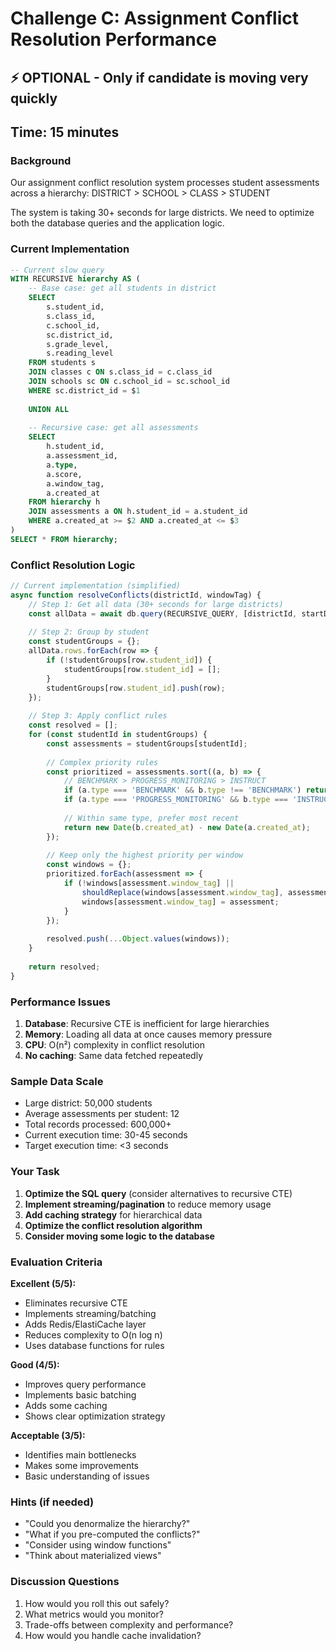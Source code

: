 # Challenge C: Assignment Conflict Resolution Performance
## ⚡ OPTIONAL - Only if candidate is moving very quickly
## Time: 15 minutes

### Background

Our assignment conflict resolution system processes student assessments across a hierarchy:
DISTRICT > SCHOOL > CLASS > STUDENT

The system is taking 30+ seconds for large districts. We need to optimize both the database queries and the application logic.

### Current Implementation

```sql
-- Current slow query
WITH RECURSIVE hierarchy AS (
    -- Base case: get all students in district
    SELECT 
        s.student_id,
        s.class_id,
        c.school_id,
        sc.district_id,
        s.grade_level,
        s.reading_level
    FROM students s
    JOIN classes c ON s.class_id = c.class_id
    JOIN schools sc ON c.school_id = sc.school_id
    WHERE sc.district_id = $1
    
    UNION ALL
    
    -- Recursive case: get all assessments
    SELECT 
        h.student_id,
        a.assessment_id,
        a.type,
        a.score,
        a.window_tag,
        a.created_at
    FROM hierarchy h
    JOIN assessments a ON h.student_id = a.student_id
    WHERE a.created_at >= $2 AND a.created_at <= $3
)
SELECT * FROM hierarchy;
```

### Conflict Resolution Logic

```javascript
// Current implementation (simplified)
async function resolveConflicts(districtId, windowTag) {
    // Step 1: Get all data (30+ seconds for large districts)
    const allData = await db.query(RECURSIVE_QUERY, [districtId, startDate, endDate]);
    
    // Step 2: Group by student
    const studentGroups = {};
    allData.rows.forEach(row => {
        if (!studentGroups[row.student_id]) {
            studentGroups[row.student_id] = [];
        }
        studentGroups[row.student_id].push(row);
    });
    
    // Step 3: Apply conflict rules
    const resolved = [];
    for (const studentId in studentGroups) {
        const assessments = studentGroups[studentId];
        
        // Complex priority rules
        const prioritized = assessments.sort((a, b) => {
            // BENCHMARK > PROGRESS_MONITORING > INSTRUCT
            if (a.type === 'BENCHMARK' && b.type !== 'BENCHMARK') return -1;
            if (a.type === 'PROGRESS_MONITORING' && b.type === 'INSTRUCT') return -1;
            
            // Within same type, prefer most recent
            return new Date(b.created_at) - new Date(a.created_at);
        });
        
        // Keep only the highest priority per window
        const windows = {};
        prioritized.forEach(assessment => {
            if (!windows[assessment.window_tag] || 
                shouldReplace(windows[assessment.window_tag], assessment)) {
                windows[assessment.window_tag] = assessment;
            }
        });
        
        resolved.push(...Object.values(windows));
    }
    
    return resolved;
}
```

### Performance Issues

1. **Database**: Recursive CTE is inefficient for large hierarchies
2. **Memory**: Loading all data at once causes memory pressure
3. **CPU**: O(n²) complexity in conflict resolution
4. **No caching**: Same data fetched repeatedly

### Sample Data Scale

- Large district: 50,000 students
- Average assessments per student: 12
- Total records processed: 600,000+
- Current execution time: 30-45 seconds
- Target execution time: <3 seconds

### Your Task

1. **Optimize the SQL query** (consider alternatives to recursive CTE)
2. **Implement streaming/pagination** to reduce memory usage
3. **Add caching strategy** for hierarchical data
4. **Optimize the conflict resolution algorithm**
5. **Consider moving some logic to the database**

### Evaluation Criteria

**Excellent (5/5):**
- Eliminates recursive CTE 
- Implements streaming/batching
- Adds Redis/ElastiCache layer
- Reduces complexity to O(n log n)
- Uses database functions for rules

**Good (4/5):**
- Improves query performance
- Implements basic batching
- Adds some caching
- Shows clear optimization strategy

**Acceptable (3/5):**
- Identifies main bottlenecks
- Makes some improvements
- Basic understanding of issues

### Hints (if needed)

- "Could you denormalize the hierarchy?"
- "What if you pre-computed the conflicts?"
- "Consider using window functions"
- "Think about materialized views"

### Discussion Questions

1. How would you roll this out safely?
2. What metrics would you monitor?
3. Trade-offs between complexity and performance?
4. How would you handle cache invalidation?
